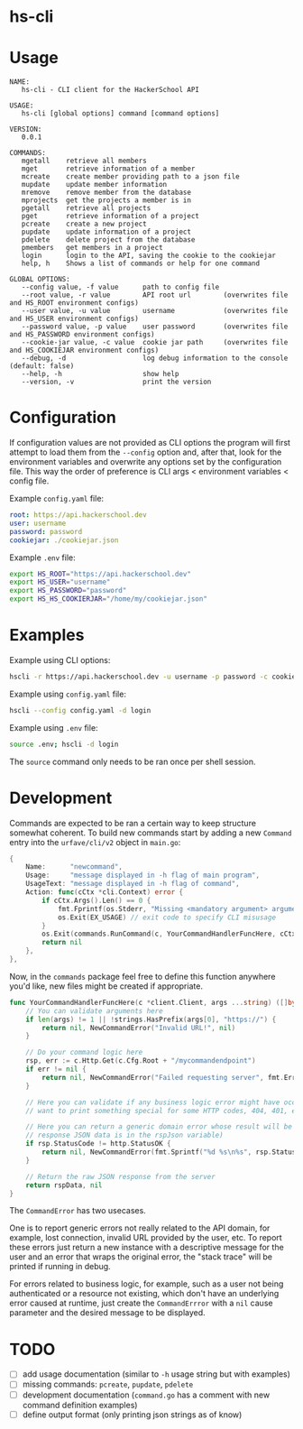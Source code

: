 # hs-cli
# Usage
```
NAME:
   hs-cli - CLI client for the HackerSchool API

USAGE:
   hs-cli [global options] command [command options]

VERSION:
   0.0.1

COMMANDS:
   mgetall    retrieve all members
   mget       retrieve information of a member
   mcreate    create member providing path to a json file
   mupdate    update member information
   mremove    remove member from the database
   mprojects  get the projects a member is in
   pgetall    retrieve all projects
   pget       retrieve information of a project
   pcreate    create a new project
   pupdate    update information of a project
   pdelete    delete project from the database
   pmembers   get members in a project
   login      login to the API, saving the cookie to the cookiejar
   help, h    Shows a list of commands or help for one command

GLOBAL OPTIONS:
   --config value, -f value      path to config file
   --root value, -r value        API root url        (overwrites file and HS_ROOT environment configs)
   --user value, -u value        username            (overwrites file and HS_USER environment configs)
   --password value, -p value    user password       (overwrites file and HS_PASSWORD environment configs)
   --cookie-jar value, -c value  cookie jar path     (overwrites file and HS_COOKIEJAR environment configs)
   --debug, -d                   log debug information to the console (default: false)
   --help, -h                    show help
   --version, -v                 print the version
```
# Configuration
If configuration values are not provided as CLI options the program will first attempt to load them from the `--config` option and, after that, look for the environment variables and overwrite any options set by the configuration file. This way the order of preference is CLI args < environment variables < config file.

Example `config.yaml` file:
```yml
root: https://api.hackerschool.dev
user: username 
password: password
cookiejar: ./cookiejar.json
```
Example `.env` file:
```sh
export HS_ROOT="https://api.hackerschool.dev"
export HS_USER="username"
export HS_PASSWORD="password"
export HS_HS_COOKIERJAR="/home/my/cookiejar.json"
```

# Examples

Example using CLI options:
```sh
hscli -r https://api.hackerschool.dev -u username -p password -c cookiejar.json -d login 
```
Example using `config.yaml` file:
```sh
hscli --config config.yaml -d login
```

Example using `.env` file:
```sh
source .env; hscli -d login
```
The `source` command only needs to be ran once per shell session.

# Development
Commands are expected to be ran a certain way to keep structure somewhat coherent.
To build new commands start by adding a new `Command` entry into the `urfave/cli/v2` object in `main.go`:
```go
{
    Name:      "newcommand",
    Usage:     "message displayed in -h flag of main program",
    UsageText: "message displayed in -h flag of command",
    Action: func(cCtx *cli.Context) error {
        if cCtx.Args().Len() == 0 {
            fmt.Fprintf(os.Stderr, "Missing <mandatory argument> argument\n")
            os.Exit(EX_USAGE) // exit code to specify CLI misusage 
        }
        os.Exit(commands.RunCommand(c, YourCommandHandlerFuncHere, cCtx.Args()...))
        return nil
    },
},
```
Now, in the `commands` package feel free to define this function anywhere you'd like, new files might be created if appropriate.
```go
func YourCommandHandlerFuncHere(c *client.Client, args ...string) ([]byte, error) {
    // You can validate arguments here
    if len(args) != 1 || !strings.HasPrefix(args[0], "https://") {
        return nil, NewCommandError("Invalid URL!", nil)
    }

    // Do your command logic here
    rsp, err := c.Http.Get(c.Cfg.Root + "/mycommandendpoint")
    if err != nil {
        return nil, NewCommandError("Failed requesting server", fmt.Errorf("http.Get %s: %w", "mycommandendpoint"; err)
    }

    // Here you can validate if any business logic error might have occured, for example you might
    // want to print something special for some HTTP codes, 404, 401, etc. 

    // Here you can return a generic domain error whose result will be printed to the user (considering the 
    // response JSON data is in the rspJson variable)
    if rsp.StatusCode != http.StatusOK {
        return nil, NewCommandError(fmt.Sprintf("%d %s\n%s", rsp.StatusCode, http.StatusText(rsp.StatusCode), string(rspJson)), nil)
    }

    // Return the raw JSON response from the server
    return rspData, nil
}
```

The `CommandError` has two usecases. 

One is to report generic errors not really related to the API domain, for example, lost connection, invalid URL provided by the user, etc. To report these errors just return a new instance with a descriptive message for the user and an error that wraps the original error, the "stack trace" will be printed if running in debug.

For errors related to business logic, for example, such as a user not being authenticated or a resource not existing, which don't have an underlying error caused at runtime, just create the `CommandErrror` with a `nil` cause parameter and the desired message to be displayed.

# TODO
- [ ] add usage documentation (similar to `-h` usage string but with examples)
- [ ] missing commands: `pcreate`, `pupdate`, `pdelete`
- [ ] development documentation (`command.go` has a comment with new command definition examples)
- [ ] define output format  (only printing json strings as of know)
